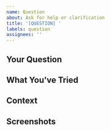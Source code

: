 ```yaml
---
name: Question
about: Ask for help or clarification
title: '[QUESTION] '
labels: question
assignees: ''
---
```


## Your Question
<!-- Clearly describe what you need help with -->

## What You've Tried
<!-- If applicable, describe what you've already tried to do -->

## Context
<!-- Any context that might help us understand your question better -->

## Screenshots
<!-- If applicable, add screenshots to help explain your question -->